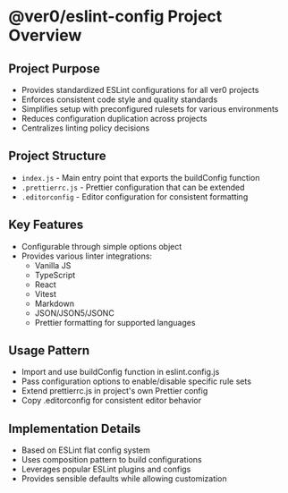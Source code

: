 # @ver0/eslint-config Project Overview

## Project Purpose

- Provides standardized ESLint configurations for all ver0 projects
- Enforces consistent code style and quality standards
- Simplifies setup with preconfigured rulesets for various environments
- Reduces configuration duplication across projects
- Centralizes linting policy decisions

## Project Structure

- `index.js` - Main entry point that exports the buildConfig function
- `.prettierrc.js` - Prettier configuration that can be extended
- `.editorconfig` - Editor configuration for consistent formatting

## Key Features

- Configurable through simple options object
- Provides various linter integrations:
  - Vanilla JS
  - TypeScript
  - React
  - Vitest
  - Markdown
  - JSON/JSON5/JSONC
  - Prettier formatting for supported languages

## Usage Pattern

- Import and use buildConfig function in eslint.config.js
- Pass configuration options to enable/disable specific rule sets
- Extend prettierrc.js in project's own Prettier config
- Copy .editorconfig for consistent editor behavior

## Implementation Details

- Based on ESLint flat config system
- Uses composition pattern to build configurations
- Leverages popular ESLint plugins and configs
- Provides sensible defaults while allowing customization
